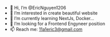 - 👋 Hi, I’m @EricNguyen1206
- 👀 I’m interested in create beautiful website
- 🌱 I’m currently learning NextJs, Docker...
- 💞️ I’m looking for a Frontend Engyneer position
- 📫 Reach me: 11a1eric3@gmail.com

<!---
EricNguyen1206/EricNguyen1206 is a ✨ special ✨ repository because its `README.md` (this file) appears on your GitHub profile.
You can click the Preview link to take a look at your changes.
--->
